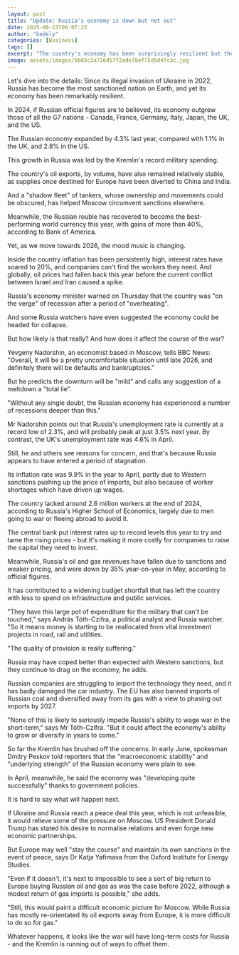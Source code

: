 ```yaml
---
layout: post
title: "Update: Russia's economy is down but not out"
date: 2025-06-23T06:07:33
author: "badely"
categories: [Business]
tags: []
excerpt: "The country's economy has been surprisingly resilient but there are underlying problems."
image: assets/images/5b03c2a726d57f2ade78ef75d5d4fc3c.jpg
---
```


Let's dive into the details: Since its illegal invasion of Ukraine in 2022, Russia has become the most sanctioned nation on Earth, and yet its economy has been remarkably resilient.

In 2024, if Russian official figures are to believed, its economy outgrew those of all the G7 nations - Canada, France, Germany, Italy, Japan, the UK, and the US.

The Russian economy expanded by 4.3% last year, compared with 1.1% in the UK, and 2.8% in the US.

This growth in Russia was led by the Kremlin's record military spending.

The country's oil exports, by volume, have also remained relatively stable, as supplies once destined for Europe have been diverted to China and India.

And a "shadow fleet" of tankers, whose ownership and movements could be obscured, has helped Moscow circumvent sanctions elsewhere.

Meanwhile, the Russian rouble has recovered to become the best-performing world currency this year, with gains of more than 40%, according to Bank of America.

Yet, as we move towards 2026, the mood music is changing.

Inside the country inflation has been persistently high, interest rates have soared to 20%, and companies can't find the workers they need. And globally, oil prices had fallen back this year before the current conflict between Israel and Iran caused a spike.

Russia's economy minister warned on Thursday that the country was "on the verge" of recession after a period of "overheating".

And some Russia watchers have even suggested the economy could be headed for collapse.

But how likely is that really? And how does it affect the course of the war?

Yevgeny Nadorshin, an economist based in Moscow, tells BBC News: "Overall, it will be a pretty uncomfortable situation until late 2026, and definitely there will be defaults and bankruptcies."

But he predicts the downturn will be "mild" and calls any suggestion of a meltdown a "total lie".

"Without any single doubt, the Russian economy has experienced a number of recessions deeper than this."

Mr Nadorshin points out that Russia's unemployment rate is currently at a record low of 2.3%, and will probably peak at just 3.5% next year. By contrast, the UK's unemployment rate was 4.6% in April.

Still, he and others see reasons for concern, and that's because Russia appears to have entered a period of stagnation.

Its inflation rate was 9.9% in the year to April, partly due to Western sanctions pushing up the price of imports, but also because of worker shortages which have driven up wages.

The country lacked around 2.6 million workers at the end of 2024, according to Russia's Higher School of Economics, largely due to men going to war or fleeing abroad to avoid it.

The central bank put interest rates up to record levels this year to try and tame the rising prices - but it's making it more costly for companies to raise the capital they need to invest.

Meanwhile, Russia's oil and gas revenues have fallen due to sanctions and weaker pricing, and were down by 35% year-on-year in May, according to official figures.  

It has contributed to a widening budget shortfall that has left the country with less to spend on infrastructure and public services.

"They have this large pot of expenditure for the military that can't be touched," says András Tóth-Czifra, a political analyst and Russia watcher. "So it means money is starting to be reallocated from vital investment projects in road, rail and utilities.

"The quality of provision is really suffering."

Russia may have coped better than expected with Western sanctions, but they continue to drag on the economy, he adds.

Russian companies are struggling to import the technology they need, and it has badly damaged the car industry. The EU has also banned imports of Russian coal and diversified away from its gas with a view to phasing out imports by 2027. 

"None of this is likely to seriously impede Russia's ability to wage war in the short-term," says Mr Tóth-Czifra. "But it could affect the economy's ability to grow or diversify in years to come."

So far the Kremlin has brushed off the concerns. In early June, spokesman Dmitry Peskov told reporters that the "macroeconomic stability" and "underlying strength" of the Russian economy were plain to see.

In April, meanwhile, he said the economy was "developing quite successfully" thanks to government policies.

It is hard to say what will happen next.

If Ukraine and Russia reach a peace deal this year, which is not unfeasible, it would relieve some of the pressure on Moscow. US President Donald Trump has stated his desire to normalise relations and even forge new economic partnerships.

But Europe may well "stay the course" and maintain its own sanctions in the event of peace, says Dr Katja Yafimava from the Oxford Institute for Energy Studies.

"Even if it doesn't, it's next to impossible to see a sort of big return to Europe buying Russian oil and gas as was the case before 2022, although a modest return of gas imports is possible," she adds.

"Still, this would paint a difficult economic picture for Moscow. While Russia has mostly re-orientated its oil exports away from Europe, it is more difficult to do so for gas."

Whatever happens, it looks like the war will have long-term costs for Russia - and the Kremlin is running out of ways to offset them.

